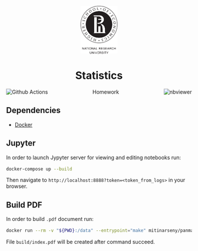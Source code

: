 <p align="center">
  <a href="https://github.com/mitinarsenyhse/statisticsHW">
    <img src="assets/hseLogo.png" alt="HSE logo" width="20%" />
  </a>
  <h1 align="center">Statistics</h1>
  <p align="center">
    <a href="https://github.com/mitinarsenyHSE/statisticsHW/actions">
      <img align="left" alt="Github Actions" src="https://github.com/mitinarsenyHSE/statisticsHW/workflows/.github/workflows/pandoc.yml/badge.svg">
    </a>
      Homework
    <a href="https://nbviewer.jupyter.org/github/mitinarsenyHSE/statisticsHW/blob/master/src/hw.ipynb">
      <img align="right" alt="nbviewer" src="https://img.shields.io/badge/render-nbviewer-F37726.svg?logo=jupyter&style=flat-square">
    </a>
  </p>
</p>

## Dependencies

* [Docker](https://www.docker.com)

## Jupyter

In order to launch Jypyter server for viewing and editing notebooks run:

```bash
docker-compose up --build
```

Then navigate to `http://localhost:8888?token=<token_from_logs>` in your browser.

## Build PDF

In order to build `.pdf` document run:

```bash
docker run --rm -v "${PWD}:/data" --entrypoint="make" mitinarseny/panmake:2.7.3 pdf
```

File `build/index.pdf` will be created after command succeed.
